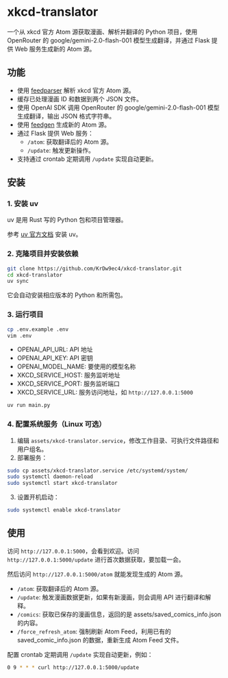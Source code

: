 # xkcd-translator

一个从 xkcd 官方 Atom 源获取漫画、解析并翻译的 Python 项目，使用 OpenRouter 的 google/gemini-2.0-flash-001 模型生成翻译，并通过 Flask 提供 Web 服务生成新的 Atom 源。

## 功能

- 使用 [feedparser](https://github.com/kurtmckee/feedparser) 解析 xkcd 官方 Atom 源。
- 缓存已处理漫画 ID 和数据到两个 JSON 文件。
- 使用 OpenAI SDK 调用 OpenRouter 的 google/gemini-2.0-flash-001 模型生成翻译，输出 JSON 格式字符串。
- 使用 [feedgen](https://github.com/lkiesow/python-feedgen) 生成新的 Atom 源。
- 通过 Flask 提供 Web 服务：
  - `/atom`: 获取翻译后的 Atom 源。
  - `/update`: 触发更新操作。
- 支持通过 crontab 定期调用 `/update` 实现自动更新。

## 安装

### 1. 安装 uv

uv 是用 Rust 写的 Python 包和项目管理器。

参考 [uv 官方文档](https://docs.astral.sh/uv/getting-started/installation/) 安装 uv。

### 2. 克隆项目并安装依赖

```bash
git clone https://github.com/KrDw9ec4/xkcd-translator.git
cd xkcd-translator
uv sync
```

它会自动安装相应版本的 Python 和所需包。

### 3. 运行项目

```bash
cp .env.example .env
vim .env
```

- OPENAI_API_URL: API 地址
- OPENAI_API_KEY: API 密钥
- OPENAI_MODEL_NAME: 要使用的模型名称
- XKCD_SERVICE_HOST: 服务监听地址
- XKCD_SERVICE_PORT: 服务监听端口
- XKCD_SERVICE_URL: 服务访问地址，如 `http://127.0.0.1:5000`

```bash
uv run main.py
```

### 4. 配置系统服务（Linux 可选）

1. 编辑 `assets/xkcd-translator.service`，修改工作目录、可执行文件路径和用户组名。
2. 部署服务：
```bash
sudo cp assets/xkcd-translator.service /etc/systemd/system/
sudo systemctl daemon-reload
sudo systemctl start xkcd-translator
```
3. 设置开机启动：
```bash
sudo systemctl enable xkcd-translator
```

## 使用

访问 `http://127.0.0.1:5000`，会看到欢迎。访问 `http://127.0.0.1:5000/update` 进行首次数据获取，要加载一会。

然后访问 `http://127.0.0.1:5000/atom` 就能发现生成的 Atom 源。

- `/atom`: 获取翻译后的 Atom 源。
- `/update`: 触发漫画数据更新，如果有新漫画，则会调用 API 进行翻译和解释。
- `/comics`: 获取已保存的漫画信息，返回的是 assets/saved_comics_info.json 的内容。
- `/force_refresh_atom`: 强制刷新 Atom Feed，利用已有的 saved_comic_info.json 的数据，重新生成 Atom Feed 文件。

配置 crontab 定期调用 `/update` 实现自动更新，例如：

```bash
0 9 * * * curl http://127.0.0.1:5000/update
```